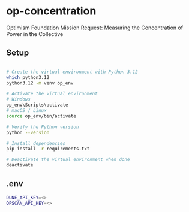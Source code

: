 # op-concentration
Optimism Foundation Mission Request: Measuring the Concentration of Power in the Collective

## Setup
```bash

# Create the virtual environment with Python 3.12
which python3.12
python3.12 -m venv op_env

# Activate the virtual environment
# Windows
op_env\Scripts\activate
# macOS / Linux
source op_env/bin/activate

# Verify the Python version
python --version

# Install dependencies
pip install -r requirements.txt

# Deactivate the virtual environment when done
deactivate

```

## .env
```bash
DUNE_API_KEY=<>
OPSCAN_API_KEY=<>
```